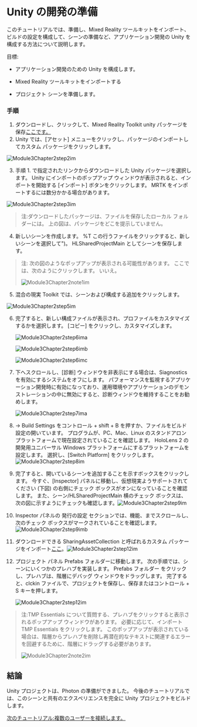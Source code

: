 # <a name="getting-unity-ready-for-development"></a>Unity の開発の準備 

このチュートリアルでは、準備し、Mixed Reality ツールキットをインポート、ビルドの設定を構成して、シーンの準備など、アプリケーション開発の Unity を構成する方法について説明します。

目標:

- アプリケーション開発のための Unity を構成します。

- Mixed Reality ツールキットをインポートする

- プロジェクト シーンを準備します。

### <a name="instructions"></a>手順

1. ダウンロードし、クリックして、Mixed Reality Toolkit unity パッケージを保存[ここです。](https://github.com/microsoft/MixedRealityToolkit-Unity/releases/download/v2.0.0-RC2.1/Microsoft.MixedReality.Toolkit.Unity.Foundation-v2.0.0-RC2.1.unitypackage)
2. Unity では、[アセット] メニューをクリックし、パッケージのインポートしてカスタム パッケージをクリックします。

![Module3Chapter2step2im](images/module3chapter2step2im.PNG)

3. 手順 1. で指定されたリンクからダウンロードした Unity パッケージを選択します。 Unity にインポートのポップアップ ウィンドウが表示されると、インポートを開始する [インポート] ボタンをクリックします。 MRTK をインポートするには数分かかる場合があります。

![Module3Chapter2step3im](images/module3chapter2step3im.PNG)

> 注:ダウンロードしたパッケージは、ファイルを保存したローカル フォルダーには。 上の図は、パッケージをどこを提示していません。

4. 新しいシーンを作成します。 %T この行うファイルをクリックすると、新しいシーンを選択して")。 HLSharedProjectMain としてシーンを保存します。

> 注: 次の図のようなポップアップが表示される可能性があります。 ここでは、次のようにクリックします。 いいえ。
>
> ![Module3Chapter2note1im](images/module3chapter2note1im.PNG)

5. 混合の現実 Toolkit では、シーンおよび構成する追加をクリックします。

![Module3Chapter2step5im](images/module3chapter2step5im.PNG)

6. 完了すると、新しい構成ファイルが表示され、プロファイルをカスタマイズするかを選択します。 [コピー] をクリックし、カスタマイズします。

   ![Module3Chapter2step6ima](images/module3chapter2step6ima.PNG)

   ![Module3Chapter2step6imb](images/module3chapter2step6imb.PNG)

   ![Module3Chapter2step6imc](images/module3chapter2step6imc.PNG)

7. 下へスクロールし、[診断] ウィンドウを非表示にする場合は、Siagnostics を有効にするシステムをオフにします。 パフォーマンスを監視するアプリケーション開発時に有効になっており、運用環境やアプリケーションのデモンストレーションの中に無効にすると、診断ウィンドウを維持することをお勧めします。 

   ![Module3Chapter2step7ima](images/module3chapter2step7ima.PNG)

8. -> Build Settings をコントロール + shift + B を押すか、ファイルをビルド設定の開いています。 プログラムが、PC、Mac、Linux のスタンドアロン プラットフォームで現在設定されていることを確認します。 HoloLens 2 の開発用ユニバーサル Windows プラットフォームにするプラットフォームを設定します。 選択し、[Switch Platform] をクリックします。![Module3Chapter2step8im](images/module3chapter2step8im.PNG)

9. 完了すると、開いているシーンを追加することを示すボックスをクリックします。 今すぐ、[Inspector] パネルに移動し、仮想現実ようサポートされてください (下図) の右側にチェック ボックスがオンになっていることを確認します。 また、シーン/HLSharedProjectMain 横のチェック ボックスは、次の図に示すようにチェックも確認します。![Module3Chapter2step9im](images/module3chapter2step9im.PNG)

10. Inspector パネルの 発行の設定 セクションでは、機能、までスクロールし、次のチェック ボックスがマークされていることを確認します。![Module3Chapter2step9imb](images/module3chapter2step9imb.PNG)

11. ダウンロードできる SharingAssetCollection と呼ばれるカスタム パッケージをインポート[ここ](https://github.com/microsoft/MixedRealityLearning/releases/download/Sharing_2/SharingAssetCollection.unitypackage)。![Module3Chapter2step12im](images/module3chapter2step11im.PNG)

12. プロジェクト パネル Prefabs フォルダーに移動します。 次の手順では、シーンにいくつかのプレハブを実装します。 Prefabs フォルダー をクリックし、プレハブは、階層にデバッグ ウィンドウをドラッグします。 完了すると、clckin ファイルで、プロジェクトを保存し、保存またはコントロール + S キーを押します。

    ![Module3Chapter2step12im](images/module3chapter2step12im.PNG)

   > 注:TMP Essentials について質問する、プレハブをクリックすると表示されるポップアップ ウィンドウがあります。 必要に応じて、インポート TMP Essentials をクリックします。 このポップアップが表示されている場合は、階層からプレハブを削除し再潜在的なテキストに関連するエラーを回避するために、階層にドラッグする必要があります。
   >
   > ![Module3Chapter2note2im](images/module3chapter2note2im.PNG)


## <a name="congratulations"></a>結論

Unity プロジェクトは、Photon の準備ができました。 今後のチュートリアルでは、このシーンと共有のエクスペリエンスを完全に Unity プロジェクトをビルドします。

[次のチュートリアル:複数のユーザーを接続します。](mrlearning-sharing(photon)-ch3.md)


